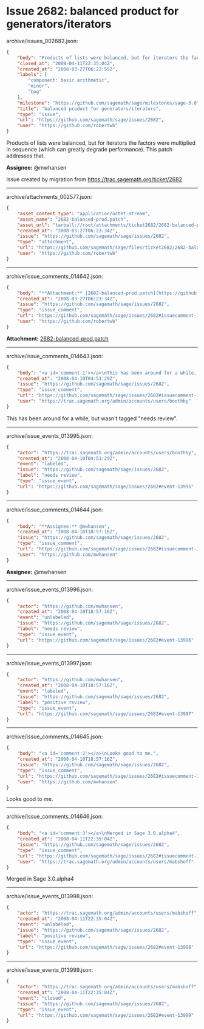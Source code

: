 # Issue 2682: balanced product for generators/iterators

archive/issues_002682.json:
```json
{
    "body": "Products of lists were balanced, but for iterators the factors were multiplied in sequence (which can greatly degrade performance). This patch addresses that. \n\n**Assignee:** @mwhansen\n\nIssue created by migration from https://trac.sagemath.org/ticket/2682\n\n",
    "closed_at": "2008-04-11T22:35:04Z",
    "created_at": "2008-03-27T06:22:55Z",
    "labels": [
        "component: basic arithmetic",
        "minor",
        "bug"
    ],
    "milestone": "https://github.com/sagemath/sage/milestones/sage-3.0",
    "title": "balanced product for generators/iterators",
    "type": "issue",
    "url": "https://github.com/sagemath/sage/issues/2682",
    "user": "https://github.com/robertwb"
}
```
Products of lists were balanced, but for iterators the factors were multiplied in sequence (which can greatly degrade performance). This patch addresses that. 

**Assignee:** @mwhansen

Issue created by migration from https://trac.sagemath.org/ticket/2682





---

archive/attachments_002577.json:
```json
{
    "asset_content_type": "application/octet-stream",
    "asset_name": "2682-balanced-prod.patch",
    "asset_url": "tarball://root/attachments/ticket2682/2682-balanced-prod.patch",
    "created_at": "2008-03-27T06:23:34Z",
    "issue": "https://github.com/sagemath/sage/issues/2682",
    "type": "attachment",
    "url": "https://github.com/sagemath/sage/files/ticket2682/2682-balanced-prod.patch",
    "user": "https://github.com/robertwb"
}
```



---

archive/issue_comments_014642.json:
```json
{
    "body": "**Attachment:** [2682-balanced-prod.patch](https://github.com/sagemath/sage/files/ticket2682/2682-balanced-prod.patch)",
    "created_at": "2008-03-27T06:23:34Z",
    "issue": "https://github.com/sagemath/sage/issues/2682",
    "type": "issue_comment",
    "url": "https://github.com/sagemath/sage/issues/2682#issuecomment-14642",
    "user": "https://github.com/robertwb"
}
```

**Attachment:** [2682-balanced-prod.patch](https://github.com/sagemath/sage/files/ticket2682/2682-balanced-prod.patch)



---

archive/issue_comments_014643.json:
```json
{
    "body": "<a id='comment:1'></a>\nThis has been around for a while, but wasn't tagged \"needs review\".",
    "created_at": "2008-04-10T04:51:29Z",
    "issue": "https://github.com/sagemath/sage/issues/2682",
    "type": "issue_comment",
    "url": "https://github.com/sagemath/sage/issues/2682#issuecomment-14643",
    "user": "https://trac.sagemath.org/admin/accounts/users/boothby"
}
```

<a id='comment:1'></a>
This has been around for a while, but wasn't tagged "needs review".



---

archive/issue_events_013995.json:
```json
{
    "actor": "https://trac.sagemath.org/admin/accounts/users/boothby",
    "created_at": "2008-04-10T04:51:29Z",
    "event": "labeled",
    "issue": "https://github.com/sagemath/sage/issues/2682",
    "label": "needs review",
    "type": "issue_event",
    "url": "https://github.com/sagemath/sage/issues/2682#event-13995"
}
```



---

archive/issue_comments_014644.json:
```json
{
    "body": "**Assignee:** @mwhansen",
    "created_at": "2008-04-10T18:57:16Z",
    "issue": "https://github.com/sagemath/sage/issues/2682",
    "type": "issue_comment",
    "url": "https://github.com/sagemath/sage/issues/2682#issuecomment-14644",
    "user": "https://github.com/mwhansen"
}
```

**Assignee:** @mwhansen



---

archive/issue_events_013996.json:
```json
{
    "actor": "https://github.com/mwhansen",
    "created_at": "2008-04-10T18:57:16Z",
    "event": "unlabeled",
    "issue": "https://github.com/sagemath/sage/issues/2682",
    "label": "needs review",
    "type": "issue_event",
    "url": "https://github.com/sagemath/sage/issues/2682#event-13996"
}
```



---

archive/issue_events_013997.json:
```json
{
    "actor": "https://github.com/mwhansen",
    "created_at": "2008-04-10T18:57:16Z",
    "event": "labeled",
    "issue": "https://github.com/sagemath/sage/issues/2682",
    "label": "positive review",
    "type": "issue_event",
    "url": "https://github.com/sagemath/sage/issues/2682#event-13997"
}
```



---

archive/issue_comments_014645.json:
```json
{
    "body": "<a id='comment:2'></a>\nLooks good to me.",
    "created_at": "2008-04-10T18:57:16Z",
    "issue": "https://github.com/sagemath/sage/issues/2682",
    "type": "issue_comment",
    "url": "https://github.com/sagemath/sage/issues/2682#issuecomment-14645",
    "user": "https://github.com/mwhansen"
}
```

<a id='comment:2'></a>
Looks good to me.



---

archive/issue_comments_014646.json:
```json
{
    "body": "<a id='comment:3'></a>\nMerged in Sage 3.0.alpha4",
    "created_at": "2008-04-11T22:35:04Z",
    "issue": "https://github.com/sagemath/sage/issues/2682",
    "type": "issue_comment",
    "url": "https://github.com/sagemath/sage/issues/2682#issuecomment-14646",
    "user": "https://trac.sagemath.org/admin/accounts/users/mabshoff"
}
```

<a id='comment:3'></a>
Merged in Sage 3.0.alpha4



---

archive/issue_events_013998.json:
```json
{
    "actor": "https://trac.sagemath.org/admin/accounts/users/mabshoff",
    "created_at": "2008-04-11T22:35:04Z",
    "event": "unlabeled",
    "issue": "https://github.com/sagemath/sage/issues/2682",
    "label": "positive review",
    "type": "issue_event",
    "url": "https://github.com/sagemath/sage/issues/2682#event-13998"
}
```



---

archive/issue_events_013999.json:
```json
{
    "actor": "https://trac.sagemath.org/admin/accounts/users/mabshoff",
    "created_at": "2008-04-11T22:35:04Z",
    "event": "closed",
    "issue": "https://github.com/sagemath/sage/issues/2682",
    "type": "issue_event",
    "url": "https://github.com/sagemath/sage/issues/2682#event-13999"
}
```
